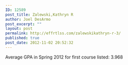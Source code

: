 ```yaml
---
ID: 12589
post_title: Zalewski,Kathryn R
author: Joel DesArmo
post_excerpt: ""
layout: post
permalink: http://effrtlss.com/zalewskikathryn-r-3/
published: true
post_date: 2012-11-02 20:52:32
---
```

<p>Average GPA in Spring 2012 for first course listed: 3.968</p>